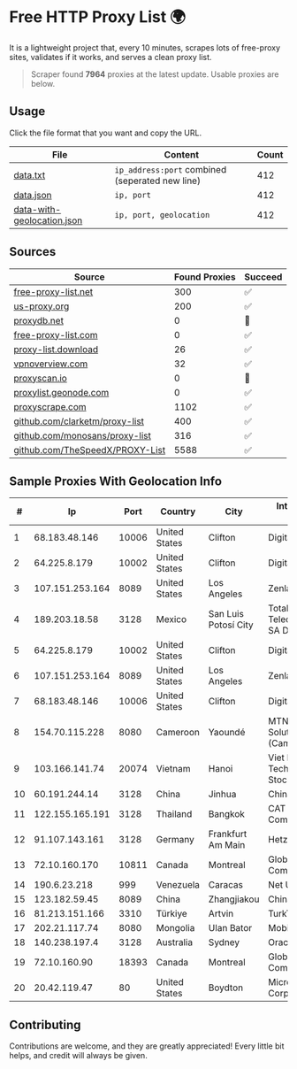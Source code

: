 
# Free HTTP Proxy List 🌍

It is a lightweight project that, every 10 minutes, scrapes lots of free-proxy sites, validates if it works, and serves a clean proxy list.


> Scraper found **7964** proxies at the latest update. Usable proxies are below.

## Usage

Click the file format that you want and copy the URL.


|File|Content|Count|
|----|-------|-----|
|[data.txt](https://raw.githubusercontent.com/themiralay/Proxy-List-World/master/data.txt)|`ip_address:port` combined (seperated new line)|412|
|[data.json](https://raw.githubusercontent.com/themiralay/Proxy-List-World/master/data.json)|`ip, port`|412|
|[data-with-geolocation.json](https://raw.githubusercontent.com/themiralay/Proxy-List-World/master/data-with-geolocation.json)|`ip, port, geolocation`|412|

## Sources

|Source|Found Proxies|Succeed|
|------|-------------|-------|
|[free-proxy-list.net](https://free-proxy-list.net)|300|✅|
|[us-proxy.org](https://www.us-proxy.org)|200|✅|
|[proxydb.net](http://proxydb.net)|0|🚫|
|[free-proxy-list.com](https://free-proxy-list.com/?page=&port=&type%5B%5D=http&type%5B%5D=https&up_time=0&search=Search)|0|✅|
|[proxy-list.download](https://www.proxy-list.download/HTTP)|26|✅|
|[vpnoverview.com](https://vpnoverview.com/privacy/anonymous-browsing/free-proxy-servers)|32|✅|
|[proxyscan.io](https://www.proxyscan.io)|0|🚫|
|[proxylist.geonode.com](https://proxylist.geonode.com/api/proxy-list?limit=300&page=1&sort_by=lastChecked&sort_type=desc&protocols=http,https)|0|✅|
|[proxyscrape.com](https://api.proxyscrape.com/v2/?request=displayproxies&protocol=http&timeout=10000&country=all&ssl=all&anonymity=all)|1102|✅|
|[github.com/clarketm/proxy-list](https://raw.githubusercontent.com/clarketm/proxy-list/master/proxy-list-raw.txt)|400|✅|
|[github.com/monosans/proxy-list](https://raw.githubusercontent.com/monosans/proxy-list/main/proxies/http.txt)|316|✅|
|[github.com/TheSpeedX/PROXY-List](https://raw.githubusercontent.com/TheSpeedX/PROXY-List/master/http.txt)|5588|✅|


## Sample Proxies With Geolocation Info

|#|Ip|Port|Country|City|Internet Service Provider|
|-|--|----|-------|----|-------------------------|
|1|68.183.48.146|10006|United States|Clifton|DigitalOcean, LLC|
|2|64.225.8.179|10002|United States|Clifton|DigitalOcean, LLC|
|3|107.151.253.164|8089|United States|Los Angeles|Zenlayer Inc|
|4|189.203.18.58|3128|Mexico|San Luis Potosí City|Total Play Telecomunicaciones SA De CV|
|5|64.225.8.179|10002|United States|Clifton|DigitalOcean, LLC|
|6|107.151.253.164|8089|United States|Los Angeles|Zenlayer Inc|
|7|68.183.48.146|10006|United States|Clifton|DigitalOcean, LLC|
|8|154.70.115.228|8080|Cameroon|Yaoundé|MTN Network Solutions (Cameroon)|
|9|103.166.141.74|20074|Vietnam|Hanoi|Viet NAM Cloud Technology Joint Stock Company|
|10|60.191.244.14|3128|China|Jinhua|Chinanet|
|11|122.155.165.191|3128|Thailand|Bangkok|CAT Telecom Public Company Limited|
|12|91.107.143.161|3128|Germany|Frankfurt Am Main|Hetzner Online AG|
|13|72.10.160.170|10811|Canada|Montreal|GloboTech Communications|
|14|190.6.23.218|999|Venezuela|Caracas|Net Uno|
|15|123.182.59.45|8089|China|Zhangjiakou|China Telecom|
|16|81.213.151.166|3310|Türkiye|Artvin|TurkTelecom|
|17|202.21.117.74|8080|Mongolia|Ulan Bator|Mobinet LLC|
|18|140.238.197.4|3128|Australia|Sydney|Oracle Corporation|
|19|72.10.160.90|18393|Canada|Montreal|GloboTech Communications|
|20|20.42.119.47|80|United States|Boydton|Microsoft Corporation|



## Contributing

Contributions are welcome, and they are greatly appreciated! Every
little bit helps, and credit will always be given.

